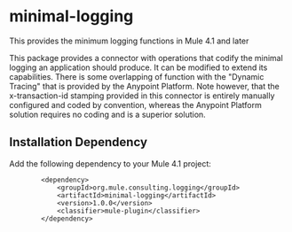 # minimal-logging
This provides the minimum logging functions in Mule 4.1 and later

This package provides a connector with operations that codify the minimal logging an application should produce. It can be modified to extend its capabilities. 
There is some overlapping of function with the "Dynamic Tracing" that is provided by the Anypoint Platform. Note however, that the x-transaction-id stamping provided in
this connector is entirely manually configured and coded by convention, whereas the Anypoint Platform solution requires no coding and is a superior solution.
 
## Installation Dependency
Add the following dependency to your Mule 4.1 project:

```
		<dependency>
			<groupId>org.mule.consulting.logging</groupId>
			<artifactId>minimal-logging</artifactId>
			<version>1.0.0</version>
			<classifier>mule-plugin</classifier>
		</dependency>
```
